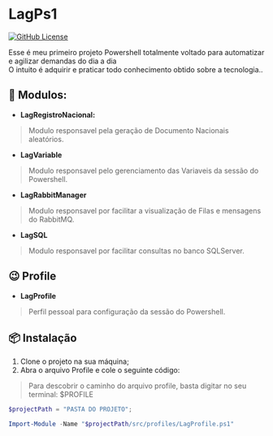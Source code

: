 # LagPs1

[![GitHub License](https://img.shields.io/badge/License-MIT-blue.svg)](LICENSE)

Esse é meu primeiro projeto Powershell totalmente voltado para automatizar e agilizar demandas do dia a dia  
O intuito é adquirir e praticar todo conhecimento obtido sobre a tecnologia..

## 🚀 Modulos:

- **LagRegistroNacional:** 
> Modulo responsavel pela geração de Documento Nacionais aleatórios.
- **LagVariable** 
> Modulo responsavel pelo gerenciamento das Variaveis da sessão do Powershell. 
- **LagRabbitManager** 
> Modulo responsavel por facilitar a visualização de Filas e mensagens do RabbitMQ.
- **LagSQL** 
> Modulo responsavel por facilitar consultas no banco SQLServer.
  
## 😉 Profile

- **LagProfile**
> Perfil pessoal para configuração da sessão do Powershell.
  
## 📦 Instalação

1. Clone o projeto na sua máquina;
2. Abra o arquivo Profile e cole o seguinte código:
> Para descobrir o caminho do arquivo profile, basta digitar no seu terminal: $PROFILE

```powershell
$projectPath = "PASTA DO PROJETO";

Import-Module -Name "$projectPath/src/profiles/LagProfile.ps1"
```

